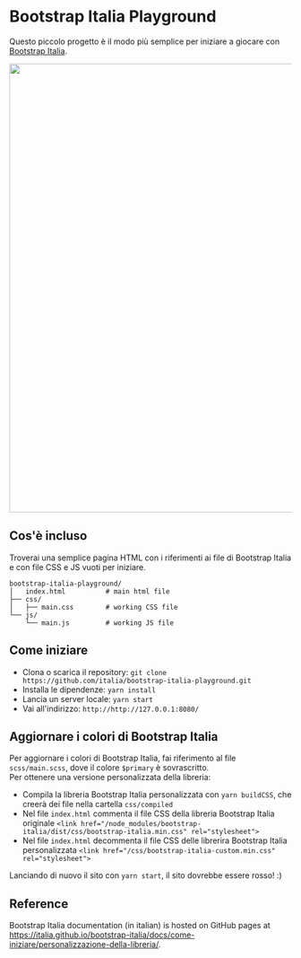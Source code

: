 # Bootstrap Italia Playground

Questo piccolo progetto è il modo più semplice per iniziare a giocare con [Bootstrap Italia](https://italia.github.io/bootstrap-italia/).

<img src="https://github.com/italia/bootstrap-italia-playground/blob/master/bootstrap-italia-playground.png" width="800"> 

## Cos'è incluso

Troverai una semplice pagina HTML con i riferimenti ai file di Bootstrap Italia e con file CSS e JS vuoti per iniziare.

```
bootstrap-italia-playground/
│   index.html          # main html file
├── css/
│   ├── main.css        # working CSS file
└── js/
    └── main.js         # working JS file
```

## Come iniziare

* Clona o scarica il repository: `git clone https://github.com/italia/bootstrap-italia-playground.git`
* Installa le dipendenze: `yarn install`
* Lancia un server locale: `yarn start`
* Vai all'indirizzo: `http://http://127.0.0.1:8080/`

## Aggiornare i colori di Bootstrap Italia

Per aggiornare i colori di Bootstrap Italia, fai riferimento al file `scss/main.scss`, dove il colore `$primary` è sovrascritto.  
Per ottenere una versione personalizzata della libreria:

* Compila la libreria Bootstrap Italia personalizzata con `yarn buildCSS`, che creerà dei file nella cartella `css/compiled`
* Nel file `index.html` commenta il file CSS della libreria Bootstrap Italia originale `<link href="/node_modules/bootstrap-italia/dist/css/bootstrap-italia.min.css" rel="stylesheet">`
* Nel file `index.html` decommenta il file CSS delle librerira Bootstrap Italia personalizzata `<link href="/css/bootstrap-italia-custom.min.css" rel="stylesheet">`

Lanciando di nuovo il sito con `yarn start`, il sito dovrebbe essere rosso! :)

## Reference

Bootstrap Italia documentation (in italian) is hosted on GitHub pages at https://italia.github.io/bootstrap-italia/docs/come-iniziare/personalizzazione-della-libreria/.

